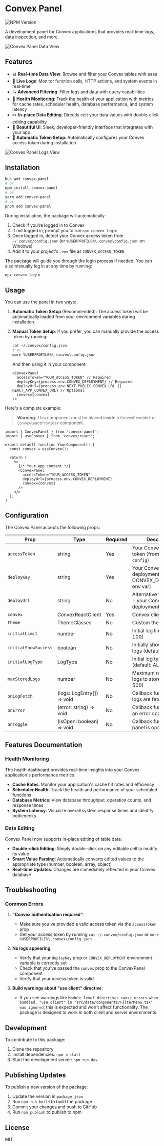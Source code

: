 # Convex Panel

![NPM Version](https://img.shields.io/npm/v/convex-panel)

A development panel for Convex applications that provides real-time logs, data inspection, and more.

![Convex Panel Data View](https://firebasestorage.googleapis.com/v0/b/relio-217bd.appspot.com/o/convex%2Fconvex-panel1.png?alt=media&token=d4b6da5e-db91-4b94-9d7a-a716ebebdedf)

## Features

- 📊 **Real-time Data View**: Browse and filter your Convex tables with ease
- 📝 **Live Logs**: Monitor function calls, HTTP actions, and system events in real-time
- 🔍 **Advanced Filtering**: Filter logs and data with query capabilities
- 🔄 **Health Monitoring**: Track the health of your application with metrics for cache rates, scheduler health, database performance, and system latency
- ✏️ **In-place Data Editing**: Directly edit your data values with double-click editing capability
- 🎨 **Beautiful UI**: Sleek, developer-friendly interface that integrates with your app
- 🔐 **Automatic Token Setup**: Automatically configures your Convex access token during installation

![Convex Panel Logs View](https://firebasestorage.googleapis.com/v0/b/relio-217bd.appspot.com/o/convex%2Fconvex-panel2.png?alt=media&token=685faba4-d9f8-4ca7-8112-2825cf3040ec)

## Installation

```bash
bun add convex-panel
# or
npm install convex-panel
# or
yarn add convex-panel
# or
pnpm add convex-panel
```

During installation, the package will automatically:
1. Check if you're logged in to Convex
2. If not logged in, prompt you to run `npx convex login`
3. Once logged in, detect your Convex access token from `~/.convex/config.json` (or `%USERPROFILE%\.convex\config.json` on Windows)
4. Add it to your project's `.env` file as `CONVEX_ACCESS_TOKEN`

The package will guide you through the login process if needed. You can also manually log in at any time by running:
```bash
npx convex login
```

## Usage

You can use the panel in two ways:

1. **Automatic Token Setup** (Recommended):
   The access token will be automatically loaded from your environment variables during installation.

2. **Manual Token Setup**:
   If you prefer, you can manually provide the access token by running:
   ```bash
   cat ~/.convex/config.json
   # or
   more %USERPROFILE%\.convex\config.json
   ```
   And then using it in your component:
   ```tsx
   <ConvexPanel
     accessToken="YOUR_ACCESS_TOKEN" // Required
     deployKey={process.env.CONVEX_DEPLOYMENT} // Required
     deployUrl={process.env.NEXT_PUBLIC_CONVEX_URL || REACT_APP_CONVEX_URL} // Optional
     convex={convex}
   />
   ```

Here's a complete example:
> **Warning**: This component must be placed inside a `ConvexProvider` or `ConvexReactProvider` component.


```tsx
import { ConvexPanel } from 'convex-panel';
import { useConvex } from 'convex/react';

export default function YourComponent() {
  const convex = useConvex();

  return (
    <>
      {/* Your app content */}
      <ConvexPanel
        accessToken="YOUR_ACCESS_TOKEN"
        deployUrl={process.env.CONVEX_DEPLOYMENT}
        convex={convex}
      />
    </>
  );
}
```

## Configuration

The Convex Panel accepts the following props:

| Prop | Type | Required | Description |
|------|------|----------|-------------|
| `accessToken` | string | Yes | Your Convex access token (from `convex config`) |
| `deployKey` | string | Yes | Your Convex deployment URL (or use CONVEX_DEPLOYMENT env var) |
| `deployUrl` | string | No | Alternative to deployKey - your Convex deployment URL |
| `convex` | ConvexReactClient | Yes | Convex client instance |
| `theme` | ThemeClasses | No | Custom theme options |
| `initialLimit` | number | No | Initial log limit (default: 100) |
| `initialShowSuccess` | boolean | No | Initially show success logs (default: true) |
| `initialLogType` | LogType | No | Initial log type filter (default: ALL) |
| `maxStoredLogs` | number | No | Maximum number of logs to store (default: 500) |
| `onLogFetch` | (logs: LogEntry[]) => void | No | Callback function when logs are fetched |
| `onError` | (error: string) => void | No | Callback function when an error occurs |
| `onToggle` | (isOpen: boolean) => void | No | Callback function when panel is opened/closed |

## Features Documentation

### Health Monitoring

The health dashboard provides real-time insights into your Convex application's performance metrics:

- **Cache Rates**: Monitor your application's cache hit rates and efficiency
- **Scheduler Health**: Track the health and performance of your scheduled functions
- **Database Metrics**: View database throughput, operation counts, and response times
- **System Latency**: Visualize overall system response times and identify bottlenecks

### Data Editing

Convex Panel now supports in-place editing of table data:

- **Double-click Editing**: Simply double-click on any editable cell to modify its value
- **Smart Value Parsing**: Automatically converts edited values to the appropriate type (number, boolean, array, object)
- **Real-time Updates**: Changes are immediately reflected in your Convex database

## Troubleshooting

### Common Errors

1. **"Convex authentication required"**:
   - Make sure you've provided a valid access token via the `accessToken` prop
   - Get your access token by running `cat ~/.convex/config.json` or `more %USERPROFILE%\.convex\config.json`

2. **No logs appearing**:
   - Verify that your `deployKey` prop or `CONVEX_DEPLOYMENT` environment variable is correctly set
   - Check that you've passed the `convex` prop to the ConvexPanel component
   - Verify that your access token is valid

3. **Build warnings about "use client" directive**:
   - If you see warnings like `Module level directives cause errors when bundled, "use client" in "src/data/components/FilterMenu.tsx" was ignored`, this is expected and won't affect functionality. The package is designed to work in both client and server environments.

## Development

To contribute to this package:

1. Clone the repository
2. Install dependencies: `npm install`
3. Start the development server: `npm run dev`

## Publishing Updates

To publish a new version of the package:

1. Update the version in `package.json`
2. Run `npm run build` to build the package
3. Commit your changes and push to GitHub
4. Run `npm publish` to publish to npm

## License

MIT 